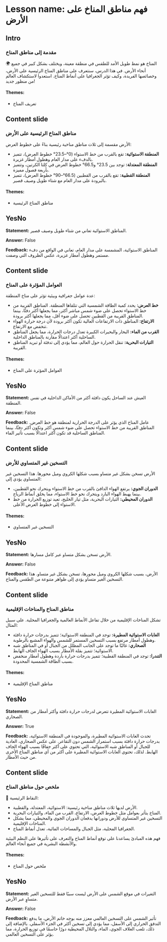 # Lesson name: فهم مناطق المناخ على الأرض

## Intro

### مقدمة إلى مناطق المناخ

🌍 المناخ هو نمط طويل الأمد للطقس في منطقة معينة، ويختلف بشكل كبير في جميع أنحاء الأرض. في هذا الدرس، سنتعرف على مناطق المناخ الرئيسية على الأرض، وخصائصها الفريدة، وكيف تؤثر الجغرافيا على أنماط المناخ. استعدوا لاستكشاف العالم من منظور جديد!

#### **Themes:**
- تعريف المناخ

## Content slide

### مناطق المناخ الرئيسية على الأرض

الأرض مقسمة إلى ثلاث مناطق مناخية رئيسية بناءً على خطوط العرض:

- **المنطقة الاستوائية:** تقع بالقرب من خط الاستواء (0°–23.5° خطوط العرض)، تتميز بالدفء على مدار العام وهطول أمطار غزيرة.
- **المنطقة المعتدلة:** توجد بين 23.5° و66.5° خطوط العرض في كلتا الكرتين، وتتميز بأربعة فصول مميزة.
- **المنطقة القطبية:** تقع بالقرب من القطبين (66.5°–90° خطوط العرض)، تتميز بالبرودة على مدار العام مع شتاء طويل وصيف قصير.

#### **Themes:**
- مناطق المناخ الرئيسية

## YesNo

**Statement:** المناطق الاستوائية تعاني من شتاء طويل وصيف قصير.

**Answer:** False

**Feedback:**
المناطق الاستوائية، المشمسة على مدار العام، تعاني في الواقع من دفء مستمر وهطول أمطار غزيرة، عكس الظروف التي وصفت.


## Content slide

### العوامل المؤثرة على المناخ

عدة عوامل جغرافية وبيئية تؤثر على مناخ المنطقة:

- **خط العرض:** يحدد كمية الطاقة الشمسية التي تتلقاها المنطقة. المناطق القريبة من خط الاستواء تحصل على ضوء شمس مباشر أكثر، مما يجعلها أكثر دفئًا، بينما المناطق القريبة من القطبين تحصل على ضوء أقل، مما يجعلها أكثر برودة.
- **الارتفاع:** المناطق ذات الارتفاعات العالية تكون أكثر برودة لأن درجة حرارة الهواء تنخفض مع الارتفاع.
- **القرب من الماء:** البحار والبحيرات الكبيرة تعدل درجات الحرارة، مما يجعل المناطق الساحلية أكثر اعتدالًا مقارنة بالمناطق الداخلية.
- **التيارات البحرية:** تنقل الحرارة حول العالم، مما يؤدي إلى تدفئة أو تبريد المناطق القريبة.

#### **Themes:**
- العوامل المؤثرة على المناخ

## YesNo

**Statement:** العيش عند الساحل يكون دافئة أكثر من الأماكن الداخلية في نفس المنطقة.

**Answer:** False

**Feedback:**
عامل المناخ الذي يؤثر على الدرجة الحرارية لمنطقة هو خط العرض. المناطق القريبة من خط الاستواء تحصل على ضوء شمس أكثر وتكون أكثر دفئًا، بينما المناطق الساحلية قد تكون أكثر اعتدالًا بسبب تأثير الماء.


## Content slide

### التسخين غير المتساوي للأرض

الأرض تسخن بشكل غير متساو بسبب شكلها الكروي وميل محورها. هذا التسخين غير المتساوي يؤدي إلى:

- **الدوران الجوي:** يرتفع الهواء الدافئ بالقرب من خط الاستواء ويتحرك نحو القطبين، بينما يهبط الهواء البارد ويتحرك نحو خط الاستواء، مما يخلق أنماط الرياح.
- **الدوران المحيطي:** التيارات البحرية، مثل تيار الخليج، تعيد توزيع الحرارة من خط الاستواء إلى خطوط العرض الأعلى.

#### **Themes:**
- التسخين غير المتساوي

## YesNo

**Statement:** الأرض تسخن بشكل متساو عبر كامل مسارها.

**Answer:** False

**Feedback:**
الأرض، بسبب شكلها الكروي وميل محورها، تسخن بشكل غير متساو. هذا التسخين الغير متساو يؤدي إلى ظواهر متنوعة من الطقس والمناخ.


## Content slide

### مناطق المناخ والمناخات الإقليمية

تشكل المناخات الإقليمية من خلال تفاعل الأنماط العالمية والجغرافيا المحلية. على سبيل المثال:

- **الغابات الاستوائية المطيرة:** توجد في المنطقة الاستوائية؛ تتميز بدرجات حرارة دافئة وهطول أمطار مرتفع بسبب التسخين المستمر للشمس والهواء المشبع بالرطوبة.
- **الصحاري:** غالبًا ما توجد على الجانب المظلل من الجبال أو في المناطق شبه الاستوائية؛ تتميز بقلة الأمطار بسبب الهواء الجاف الهابط.
- **التندرا:** توجد في المنطقة القطبية؛ تتميز بدرجات حرارة باردة وهطول أمطار منخفض بسبب الطاقة الشمسية المحدودة.

#### **Themes:**
- مناطق المناخ الإقليمية

## YesNo

**Statement:** الغابات الاستوائية المطيرة تتعرض لدرجات حرارة دافئة وأكثر أمطار من الصحاري.

**Answer:** True

**Feedback:**
تحدث الغابات الاستوائية المطيرة، والموجودة في المنطقة الاستوائية، بدرجات حرارة دافئة بسبب استمرار الشمس دون التقاعر. على عكس الصحاري، العادية للجبال أو المناطق شبه الاستوائية، التي تحتوي على أكثر جفافًا بسبب الهواء الجاف الهابط. لذلك، تحتوي الغابات الاستوائية المطيرة على أكثر من أي مناطق المناخ الأخرى من حيث الأمطار.


## Content slide

### ملخص حول مناطق المناخ

🔑 النقاط الرئيسية:

- الأرض لديها ثلاث مناطق مناخية رئيسية: الاستوائية، المعتدلة، والقطبية.
- المناخ يتأثر بعوامل مثل خطوط العرض، الارتفاع، القرب من الماء، والتيارات البحرية.
- التسخين غير المتساوي للأرض ودورانها يدفعان الدوران الجوي والمحيطي، مما يشكل المناخات الإقليمية.
- الجغرافيا المحلية، مثل الجبال والمساحات المائية، تعدل أنماط المناخ.

فهم هذه المبادئ يساعدنا على توقع أنماط المناخ والتعرف على تأثيرها على النظم البيئية والأنشطة البشرية في جميع أنحاء العالم.

#### **Themes:**
- ملخص حول المناخ

## YesNo

**Statement:** التغيرات في موقع الشمس على الأرض ليست سببًا فقط للتسخين الغير متساوٍ عبر الأرض.

**Answer:** False

**Feedback:**
تأثير الشمس على التسخين العالمي معزز منه بوجه خاتم الأرض، ما يدفع التدفق الحراري إلى الأسفل، مما يؤدي إلى تسخين أكثر في الجزء الأسفلي. بالإضافة إلى ذلك، تلعب الغلاف الجوي، الماء، والتلال المحيطية دورًا حاسمًا في توزيع الحرارة، مما يؤثر على التسخين العالمي.

